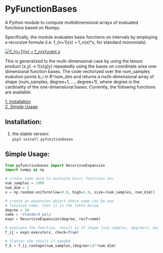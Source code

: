 # PyFunctionBases
A Python module to compute multidimensional arrays of evaluated functions based on Numpy.

Specifically, the module evaluates basis functions on intervals by employing a recursive formula (i.e. f_{n+1}(x) = f_n(x)*x, for standard monomials).

<a href="https://www.codecogs.com/eqnedit.php?latex=f_{n&plus;1}(x)&space;=&space;f_n(x)\cdot&space;x" target="_blank"><img src="https://latex.codecogs.com/gif.latex?f_{n&plus;1}(x)&space;=&space;f_n(x)\cdot&space;x" title="f_{n+1}(x) = f_n(x)\cdot x" /></a>

This is generalized to the multi-dimensional case by using the tensor product (x,y) -> f(x)g(y) repeatedly using the bases on coordinate wise one-dimensional function bases. The code vectorized over the num_samples evalution points b_i in R^num_dim and returns a multi-dimensional array of shape (num_samples, degree+1, ..., degree+1), where degree is the cardinality of the one-dimensional bases. Currently, the following functions are available:


[1. Installation](#installation)  
[2. Simple Usage](#simple-usage)  

## Installation:
1. the stable version:  
`pip3 install pyfunctionbases`


## Simple Usage:
```python
from pyfunctionbases import RecursiveExpansion
import numpy as np

# create some data to evaluate basis functions on<
num_samples = 1000
num_dim = 2
x = np.random.uniform(low=0.0, high=1.0, size=(num_samples, num_dim))

# create an expansion object where name can be any
# function name, that is in the table below
degree = 10
name = 'standard_poly'
expn = RecursiveExpansion(degree, recf=name)

# evaluate the function, result is of shape (num_samples, degree+1, degree+1)
f_ij = expn.execute(x, check=True)

# flatten the result if needed
f_k = f_ij.reshape(num_samples,(degree+1)**num_dim)
```
